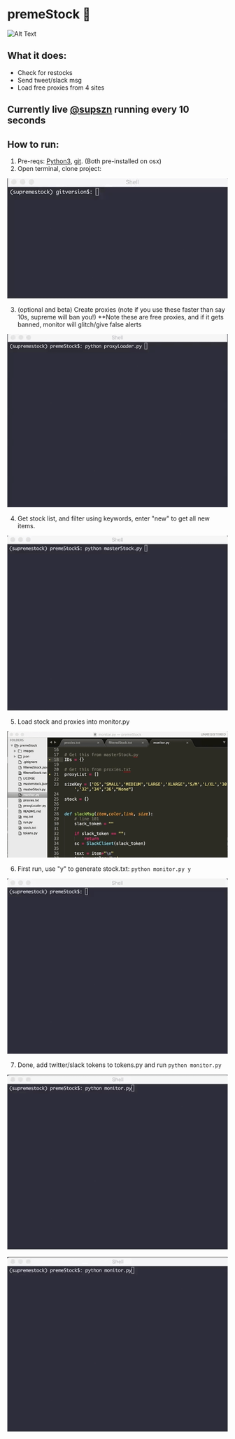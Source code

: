 # premeStock 🤖
![Alt Text](https://zippy.gfycat.com/BabyishWelloffEasteuropeanshepherd.gif)

## What it does:
- Check for restocks
- Send tweet/slack msg
- Load free proxies from 4 sites

## Currently live [@supszn](https://twitter.com/supszn) running every 10 seconds

## How to run:
1. Pre-reqs: [Python3](https://www.python.org/downloads/), [git](https://git-scm.com/downloads). (Both pre-installed on osx)
2. Open terminal, clone project:

![gif](/images/git.gif)

3. (optional and beta) Create proxies (note if you use these faster than say 10s, supreme will ban you!)
**Note these are free proxies, and if it gets banned, monitor will glitch/give false alerts

![gif](/images/proxy.gif)

4. Get stock list, and filter using keywords, enter "new" to get all new items.

![gif](/images/stock.gif)

5. Load stock and proxies into monitor.py

![gif](/images/load.gif)

6. First run, use "y" to generate stock.txt: ```python monitor.py y```

![gif](/images/first.gif)

7. Done, add twitter/slack tokens to tokens.py and run ```python monitor.py```

![gif](/images/restock.gif)

![gif](/images/nochange.gif)


